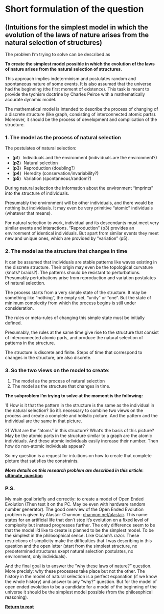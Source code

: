 # Short formulation of the question

## \(Intuitions for the simplest model in which the evolution of the laws of nature arises from the natural selection of structures\)

The problem I’m trying to solve can be described as

**To create the simplest model possible in which the evolution of the laws of nature arises from the natural selection of structures.**

This approach implies indeterminism and postulates random and spontaneous nature of some events. It is also assumed that the universe had the beginning \(the first moment of existence\). This task is meant to provide the tychism doctrine by Charles Peirce with a mathematically accurate dynamic model.

The mathematical model is intended to describe the process of changing of a discrete structure \(like graph, consisting of interconnected atomic parts\). Moreover, it should be the process of development and complication of the structure.

### 1. The model as the process of natural selection

The postulates of natural selection:

* \(**p1**\) Individuals and the environment \(individuals are the environment?\)
* \(**p2**\) Natural selection
* \(**p3**\) Reproduction \(doubling?\)
* \(**p4**\) Heredity \(conservation/invariability?\)
* \(**p5**\) Variation \(spontaneous/random?\)

During natural selection the information about the environment “imprints” into the structure of individuals.

Presumably the environment will be other individuals, and there would be nothing but individuals. It may even be very primitive “atomic” individuals \(whatever that means\).

For natural selection to work, individual and its descendants must meet very similar events and interactions. “Reproduction” \(p3\) provides an environment of identical individuals. But apart from similar events they meet new and unique ones, which are provided by “variation” \(p5\).

### 2. The model as the structure that changes in time

It can be assumed that individuals are stable patterns like waves existing in the discrete structure. Their origin may even be the topological curvature \(knots? braids?\). The patterns should be resistant to perturbations. Presumably perturbations arise from reproduction and variation postulates of natural selection.

The process starts from a very simple state of the structure. It may be something like “nothing”, the empty set, “unity” or “one”. But the state of minimum complexity from which the process begins is still under consideration.

The rules or meta-rules of changing this simple state must be initially defined.

Presumably, the rules at the same time give rise to the structure that consist of interconnected atomic parts, and produce the natural selection of patterns in the structure.

The structure is discrete and finite. Steps of time that correspond to changes in the structure, are also discrete.

### 3. So the two views on the model to create:

1. The model as the process of natural selection
2. The model as the structure that changes in time.

**The subproblem I’m trying to solve at the moment is the following:**

1\) How is it that the pattern in the structure is the same as the individual in the natural selection? So it’s necessary to combine two views on the process and create a complete and holistic picture. And the pattern and the individual are the same in that picture.

2\) What are the “atoms” in this structure? What’s the basis of this picture? May be the atomic parts in the structure similar to a graph are the atomic individuals. And these atomic individuals easily increase their number. Then how do non-atomic individuals appear?

So my question is a request for intuitions on how to create that complete picture that satisfies the constraints.

_**More details on this research problem are described in this article**_: [**ultimate\_question**](ultimate_question.md)

### P.S.

My main goal briefly and correctly: to create a model of Open Ended Evolution \(Then test it on the PC. May be even with hardware random number generator\). The good overview of the Open Ended Evolution problem is given by Alastair Channon: [channon.net/alastair](http://www.channon.net/alastair/). This name states for an artificial life that don’t stop it’s evolution on a fixed level of complexity but instead progresses further. The only difference seem to be that the model I’d like to create is planned to be the simplest model. To be the simplest in the philosophical sence. Like Occam’s razor. These restrictions of simplicity make the difficulties that I was describing in this question and the open letter \(start from the simplest structure, no predetermined structures exept natural selection postulates, no environment, only individuals\).

And the final goal is to answer the “why these laws of nature?” question. More precisly: why these processes take place but not the other. The history in the model of natural selection is a perfect expanation \(if we know the whole history\) and answer to any “why?” question. But for the model of open ended evolution to be a candidate for a model of the beginning of the universe it should be the simplest model possible \(from the philosophical reasoning\).

[**Return to root**](https://www.gitbook.com/book/kiwi0fruit/ultimate-question/details)
